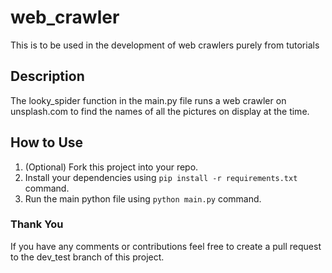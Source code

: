 # web_crawler

This is to be used in the development of web crawlers purely from tutorials

## Description

The looky_spider function in the main.py file runs a web crawler on unsplash.com to find the names of all the pictures on display at the time.

## How to Use

1. (Optional) Fork this project into your repo.
1. Install your dependencies using ```pip install -r requirements.txt``` command.
1. Run the main python file using ```python main.py``` command.

### Thank You

If you have any comments or contributions feel free to create a pull request to the dev_test branch of this project.

